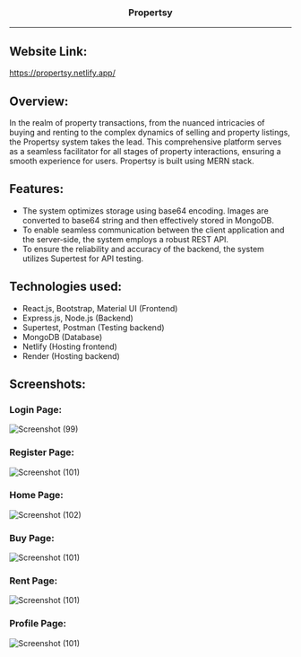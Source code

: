 <h3 align="center">Propertsy</h3>

---

## Website Link:

https://propertsy.netlify.app/

## Overview:
<p>In the realm of property transactions, from the nuanced intricacies of buying and renting to the complex dynamics of selling and property listings, the Propertsy system takes the lead. This comprehensive platform serves as a seamless facilitator for all stages of property interactions, ensuring a smooth experience for users. Propertsy is built using MERN stack.
</p>

## Features:
- The system optimizes storage using base64 encoding. Images are converted to base64 string and then effectively stored in
MongoDB.
- To enable seamless communication between the client application and the server‑side, the system employs a robust REST API.
- To ensure the reliability and accuracy of the backend, the system utilizes Supertest for API testing.

## Technologies used:
- React.js, Bootstrap, Material UI (Frontend)
- Express.js, Node.js (Backend)
- Supertest, Postman (Testing backend)
- MongoDB (Database)
- Netlify (Hosting frontend)
- Render (Hosting backend)

## Screenshots:
### Login Page:
![Screenshot (99)](https://github.com/akshaykoganur/Propertsy/screenshots/propertsy1.png)

### Register Page:
![Screenshot (101)](https://github.com/akshaykoganur/Propertsy/screenshots/propertsy2.png)

### Home Page:
![Screenshot (102)](https://github.com/akshaykoganur/Propertsy/screenshots/propertsy3.png)

### Buy Page:
![Screenshot (101)](https://github.com/akshaykoganur/Propertsy/screenshots/propertsy4.png)

### Rent Page:
![Screenshot (101)](https://github.com/akshaykoganur/Propertsy/screenshots/propertsy5.png)

### Profile Page:
![Screenshot (101)](https://github.com/akshaykoganur/Propertsy/screenshots/propertsy6.png)
